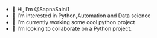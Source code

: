 - 👋 Hi, I’m @SapnaSaini1
- 👀 I’m interested in Python,Automation and Data science
- 🌱 I’m currently working some cool python project
- 💞️ I’m looking to collaborate on a Python project.

 
<!---
SapnaSaini1/SapnaSaini1 is a ✨ special ✨ repository because its `README.md` (this file) appears on your GitHub profile.
You can click the Preview link to take a look at your changes.
--->
